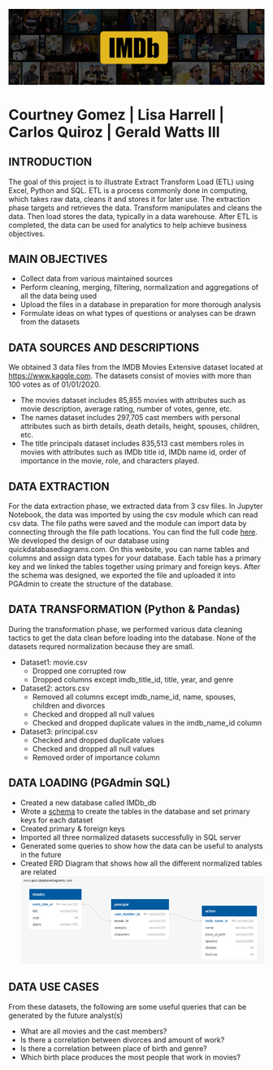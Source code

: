 ![](Images/IMDb_Header.jpg)

# Courtney Gomez | Lisa Harrell | Carlos Quiroz | Gerald Watts III


## INTRODUCTION

The goal of this project is to illustrate Extract Transform Load (ETL) using Excel, Python and SQL.  ETL is a process commonly done in computing, which takes raw data, cleans it and stores it for later use.  The extraction phase targets and retrieves the data.  Transform manipulates and cleans the data. Then load stores the data, typically in a data warehouse. After ETL is completed, the data can be used for analytics to help achieve business objectives.  

## MAIN OBJECTIVES

 - Collect data  from various maintained sources
 - Perform cleaning, merging, filtering, normalization and aggregations of all the data being used
 - Upload the files in a database in preparation for more thorough analysis
 - Formulate ideas on what types of questions or analyses can be drawn from the datasets

## DATA SOURCES AND DESCRIPTIONS

We obtained 3 data files from the IMDB Movies Extensive dataset located at https://www.kaggle.com. The datasets consist of movies with more than 100 votes as of 01/01/2020.
 - The movies dataset includes 85,855 movies with attributes such as movie description, average rating, number of votes, genre, etc.
 - The names dataset includes 297,705 cast members with personal attributes such as birth details, death details, height, spouses, children, etc.
 - The title principals dataset includes 835,513 cast members roles in movies with attributes such as IMDb title id, IMDb name id, order of importance in the movie, role, and characters played.

## DATA EXTRACTION

For the data extraction phase, we extracted data from 3 csv files.  In Jupyter Notebook, the data was imported by using the csv module which can read csv data.  The file paths were saved and the module can import data by connecting through the file path locations.  You can find the full code [here](https://github.com/Corters22/ETL-Project/blob/main/extract_and_transform.ipynb). We developed the design of our database using quickdatabasediagrams.com.  On this website, you can name tables and columns and assign data types for your database.  Each table has a primary key and we linked the tables together using primary and foreign keys. After the schema was designed, we exported the file and uploaded it into PGAdmin to create the structure of the database.

## DATA TRANSFORMATION (Python & Pandas)  

During the transformation phase, we performed various data cleaning tactics to get the data clean before loading into the database. None of the datasets requred normalization because they are small.
 - Dataset1: movie.csv
   - Dropped one corrupted row
   - Dropped columns except imdb_title_id, title, year, and genre
 - Dataset2: actors.csv
   - Removed all columns except imdb_name_id, name, spouses, children and divorces
   - Checked and dropped all null values
   - Checked and dropped duplicate values in the imdb_name_id column
 - Dataset3: principal.csv
   - Checked and dropped duplicate values
   - Checked and dropped all null values
   - Removed order of importance column

## DATA LOADING (PGAdmin SQL)

 - Created a new database called IMDb_db
 - Wrote a [schema](https://github.com/Corters22/ETL-Project/blob/main/schema.sql) to create the tables in the database and set primary keys for each dataset
 - Created primary & foreign keys
 - Imported all three normalized datasets successfully in SQL server 
 - Generated some queries to show how the data can be useful to analysts in the future
 - Created ERD Diagram that shows how all the different normalized tables are related 
![](Images/ERD.png)

## DATA USE CASES

From these datasets, the following are some useful queries that can be generated by the future analyst(s)
 - What are all movies and the cast members?
 - Is there a correlation between divorces and amount of work?
 - Is there a correlation between place of birth and genre?
 - Which birth place produces the most people that work in movies?
